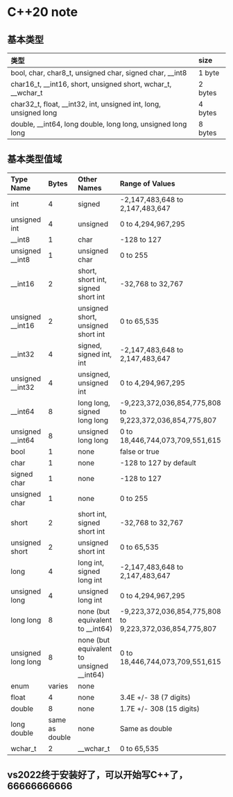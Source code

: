 # C++20 note

## 基本类型
|类型|size|
|:---|:---|
|bool, char, char8_t, unsigned char, signed char, __int8|1 byte|
|char16_t, __int16, short, unsigned short, wchar_t, __wchar_t|2 bytes|
|char32_t, float, __int32, int, unsigned int, long, unsigned long|4 bytes|
|double, __int64, long double, long long, unsigned long long|8 bytes|

## 基本类型值域
|Type Name|Bytes|Other Names|Range of Values|
|:--------|:----|:----------|:--------------|
| int | 4 | signed | -2,147,483,648 to 2,147,483,647 |
| unsigned int | 4 | unsigned | 0 to 4,294,967,295 |
| __int8 | 1 | char | -128 to 127 |
| unsigned __int8 | 1 | unsigned char | 0 to 255 |
| __int16 | 2 | short, short int, signed short int | -32,768 to 32,767 |
| unsigned __int16 | 2 | unsigned short, unsigned short int | 0 to 65,535 |
| __int32 | 4 | signed, signed int, int | -2,147,483,648 to 2,147,483,647 |
| unsigned __int32 | 4 | unsigned, unsigned int | 0 to 4,294,967,295 |
| __int64 | 8 | long long, signed long long | -9,223,372,036,854,775,808 to 9,223,372,036,854,775,807 |
| unsigned __int64 | 8 | unsigned long long | 0 to 18,446,744,073,709,551,615 |
| bool | 1 | none | false or true |
| char | 1 | none | -128 to 127 by default |
| signed char | 1 | none | -128 to 127 |
| unsigned char | 1 | none | 0 to 255 |
| short | 2 | short int, signed short int | -32,768 to 32,767 |
| unsigned short | 2 | unsigned short int | 0 to 65,535 |
| long | 4 | long int, signed long int | -2,147,483,648 to 2,147,483,647 |
| unsigned long | 4 | unsigned long int | 0 to 4,294,967,295 |
| long long | 8 | none (but equivalent to __int64) | -9,223,372,036,854,775,808 to 9,223,372,036,854,775,807 |
| unsigned long long | 8 | none (but equivalent to unsigned __int64) | 0 to 18,446,744,073,709,551,615 |
| enum | varies | none |  |
| float | 4 | none | 3.4E +/- 38 (7 digits) |
| double | 8 | none | 1.7E +/- 308 (15 digits) |
| long double | same as double | none | Same as double |
| wchar_t | 2 | __wchar_t | 0 to 65,535 |

## vs2022终于安装好了，可以开始写C++了，66666666666
